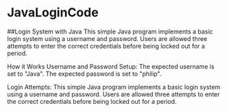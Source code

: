 # JavaLoginCode
##Login System with Java
This simple Java program implements a basic login system using a username and password. Users are allowed three attempts to enter the correct credentials before being locked out for a period.

How it Works
Username and Password Setup:
The expected username is set to "Java".
The expected password is set to "philip".

Login Attempts:
This simple Java program implements a basic login system using a username and password. Users are allowed three attempts to enter the correct credentials before being locked out for a period.
